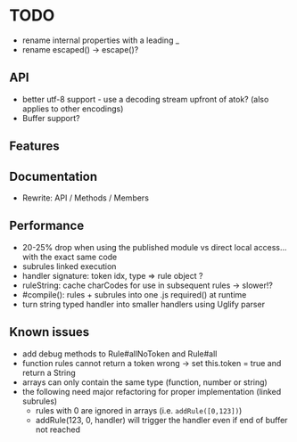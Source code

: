 # TODO

* rename internal properties with a leading _
* rename escaped() -> escape()?

## API

* better utf-8 support - use a decoding stream upfront of atok? (also applies to other encodings)
* Buffer support?

## Features


## Documentation

* Rewrite: API / Methods / Members

## Performance

* 20-25% drop when using the published module vs direct local access... with the exact same code
* subrules linked execution
* handler signature: token idx, type => rule object ?
* ruleString: cache charCodes for use in subsequent rules -> slower!?
* #compile(): rules + subrules into one .js required() at runtime
* turn string typed handler into smaller handlers using Uglify parser

## Known issues

* add debug methods to Rule#allNoToken and Rule#all
* function rules cannot return a token
	wrong -> set this.token = true and return a String
* arrays can only contain the same type (function, number or string)
* the following need major refactoring for proper implementation (linked subrules)
	* rules with 0 are ignored in arrays (i.e. `addRule([0,123])`)
	* addRule(123, 0, handler) will trigger the handler even if end of buffer not reached